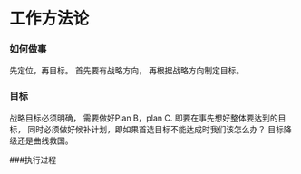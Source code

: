 # 工作方法论
### 如何做事
先定位，再目标。 首先要有战略方向， 再根据战略方向制定目标。

### 目标
战略目标必须明确， 需要做好Plan B，plan C. 即要在事先想好整体要达到的目标， 同时必须做好候补计划，即如果首选目标不能达成时我们该怎么办？ 目标降级还是曲线救国。

###执行过程

